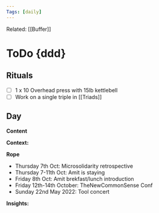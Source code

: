 ```yaml
---
Tags: [daily]
---
```

Related: [[Buffer]]
# ToDo {ddd} 

## Rituals
- [ ] 1 x 10 Overhead press with 15lb kettlebell
- [ ] Work on a single triple in [[Triads]]

## Day
**Content**


**Context:**


**Rope**
- Thursday 7th Oct: Microsolidarity retrospective
- Thursday 7-11th Oct: Amit is staying
- Friday 8th Oct: Amit brekfast/lunch introduction
- Friday 12th-14th October: TheNewCommonSense Conf
- Sunday 22nd May 2022: Tool concert

**Insights:**